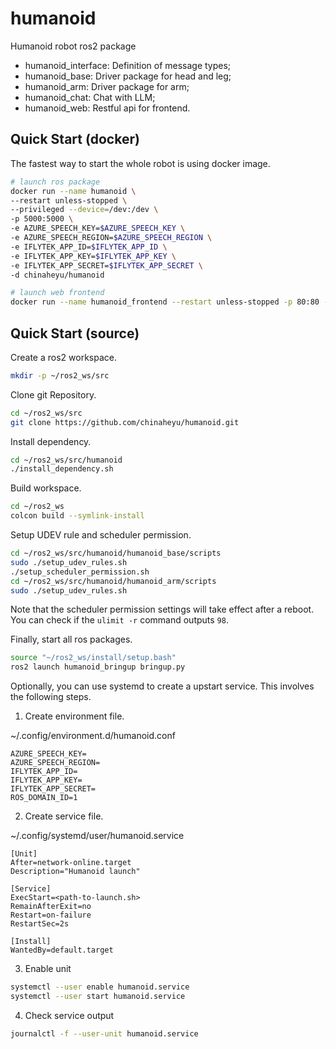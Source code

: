 # humanoid

Humanoid robot ros2 package

- humanoid_interface: Definition of message types;
- humanoid_base: Driver package for head and leg;
- humanoid_arm: Driver package for arm;
- humanoid_chat: Chat with LLM;
- humanoid_web: Restful api for frontend.

## Quick Start (docker)

The fastest way to start the whole robot is using docker image.

```bash
# launch ros package
docker run --name humanoid \
--restart unless-stopped \
--privileged --device=/dev:/dev \
-p 5000:5000 \
-e AZURE_SPEECH_KEY=$AZURE_SPEECH_KEY \
-e AZURE_SPEECH_REGION=$AZURE_SPEECH_REGION \
-e IFLYTEK_APP_ID=$IFLYTEK_APP_ID \
-e IFLYTEK_APP_KEY=$IFLYTEK_APP_KEY \
-e IFLYTEK_APP_SECRET=$IFLYTEK_APP_SECRET \
-d chinaheyu/humanoid

# launch web frontend
docker run --name humanoid_frontend --restart unless-stopped -p 80:80 -d chinaheyu/humanoid_frontend
```

## Quick Start (source)

Create a ros2 workspace.

```bash
mkdir -p ~/ros2_ws/src
```

Clone git Repository.

```bash
cd ~/ros2_ws/src
git clone https://github.com/chinaheyu/humanoid.git
```

Install dependency.

```bash
cd ~/ros2_ws/src/humanoid
./install_dependency.sh
```

Build workspace.

```bash
cd ~/ros2_ws
colcon build --symlink-install
```

Setup UDEV rule and scheduler permission.

```bash
cd ~/ros2_ws/src/humanoid/humanoid_base/scripts
sudo ./setup_udev_rules.sh
./setup_scheduler_permission.sh
cd ~/ros2_ws/src/humanoid/humanoid_arm/scripts
sudo ./setup_udev_rules.sh
```

Note that the scheduler permission settings will take effect after a reboot. You can check if the `ulimit -r` command outputs `98`.

Finally, start all ros packages.

```bash
source "~/ros2_ws/install/setup.bash"
ros2 launch humanoid_bringup bringup.py
```

Optionally, you can use systemd to create a upstart service. This involves the following steps.

1. Create environment file.

~/.config/environment.d/humanoid.conf

```
AZURE_SPEECH_KEY=
AZURE_SPEECH_REGION=
IFLYTEK_APP_ID=
IFLYTEK_APP_KEY=
IFLYTEK_APP_SECRET=
ROS_DOMAIN_ID=1
```

2. Create service file.

~/.config/systemd/user/humanoid.service

```
[Unit]
After=network-online.target
Description="Humanoid launch"

[Service]
ExecStart=<path-to-launch.sh>
RemainAfterExit=no
Restart=on-failure
RestartSec=2s

[Install]
WantedBy=default.target
```

3. Enable unit

```bash
systemctl --user enable humanoid.service
systemctl --user start humanoid.service
```

4. Check service output

```bash
journalctl -f --user-unit humanoid.service
```
